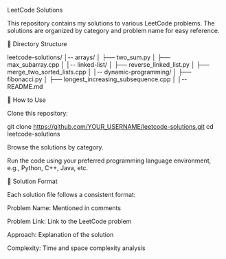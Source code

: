 LeetCode Solutions

This repository contains my solutions to various LeetCode problems. The solutions are organized by category and problem name for easy reference.

📂 Directory Structure

leetcode-solutions/
│-- arrays/
│   ├── two_sum.py
│   ├── max_subarray.cpp
│
│-- linked-list/
│   ├── reverse_linked_list.py
│   ├── merge_two_sorted_lists.cpp
│
│-- dynamic-programming/
│   ├── fibonacci.py
│   ├── longest_increasing_subsequence.cpp
│
│-- README.md

🚀 How to Use

Clone this repository:

git clone https://github.com/YOUR_USERNAME/leetcode-solutions.git
cd leetcode-solutions

Browse the solutions by category.

Run the code using your preferred programming language environment, e.g., Python, C++, Java, etc.

📝 Solution Format

Each solution file follows a consistent format:

Problem Name: Mentioned in comments

Problem Link: Link to the LeetCode problem

Approach: Explanation of the solution

Complexity: Time and space complexity analysis
